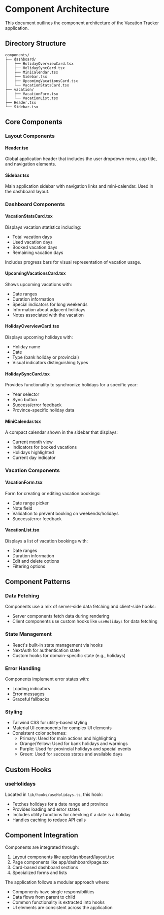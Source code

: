 # Component Architecture

This document outlines the component architecture of the Vacation Tracker application.

## Directory Structure

```
components/
├── dashboard/
│   ├── HolidayOverviewCard.tsx
│   ├── HolidaySyncCard.tsx
│   ├── MiniCalendar.tsx
│   ├── Sidebar.tsx
│   ├── UpcomingVacationsCard.tsx
│   └── VacationStatsCard.tsx
├── vacation/
│   ├── VacationForm.tsx
│   └── VacationList.tsx
├── Header.tsx
└── Sidebar.tsx
```

## Core Components

### Layout Components

#### Header.tsx

Global application header that includes the user dropdown menu, app title, and navigation elements.

#### Sidebar.tsx

Main application sidebar with navigation links and mini-calendar. Used in the dashboard layout.

### Dashboard Components

#### VacationStatsCard.tsx

Displays vacation statistics including:

- Total vacation days
- Used vacation days
- Booked vacation days
- Remaining vacation days

Includes progress bars for visual representation of vacation usage.

#### UpcomingVacationsCard.tsx

Shows upcoming vacations with:

- Date ranges
- Duration information
- Special indicators for long weekends
- Information about adjacent holidays
- Notes associated with the vacation

#### HolidayOverviewCard.tsx

Displays upcoming holidays with:

- Holiday name
- Date
- Type (bank holiday or provincial)
- Visual indicators distinguishing types

#### HolidaySyncCard.tsx

Provides functionality to synchronize holidays for a specific year:

- Year selector
- Sync button
- Success/error feedback
- Province-specific holiday data

#### MiniCalendar.tsx

A compact calendar shown in the sidebar that displays:

- Current month view
- Indicators for booked vacations
- Holidays highlighted
- Current day indicator

### Vacation Components

#### VacationForm.tsx

Form for creating or editing vacation bookings:

- Date range picker
- Note field
- Validation to prevent booking on weekends/holidays
- Success/error feedback

#### VacationList.tsx

Displays a list of vacation bookings with:

- Date ranges
- Duration information
- Edit and delete options
- Filtering options

## Component Patterns

### Data Fetching

Components use a mix of server-side data fetching and client-side hooks:

- Server components fetch data during rendering
- Client components use custom hooks like `useHolidays` for data fetching

### State Management

- React's built-in state management via hooks
- NextAuth for authentication state
- Custom hooks for domain-specific state (e.g., holidays)

### Error Handling

Components implement error states with:

- Loading indicators
- Error messages
- Graceful fallbacks

### Styling

- Tailwind CSS for utility-based styling
- Material UI components for complex UI elements
- Consistent color schemes:
  - Primary: Used for main actions and highlighting
  - Orange/Yellow: Used for bank holidays and warnings
  - Purple: Used for provincial holidays and special events
  - Green: Used for success states and available days

## Custom Hooks

### useHolidays

Located in `lib/hooks/useHolidays.ts`, this hook:

- Fetches holidays for a date range and province
- Provides loading and error states
- Includes utility functions for checking if a date is a holiday
- Handles caching to reduce API calls

## Component Integration

Components are integrated through:

1. Layout components like app/dashboard/layout.tsx
2. Page components like app/dashboard/page.tsx
3. Card-based dashboard sections
4. Specialized forms and lists

The application follows a modular approach where:

- Components have single responsibilities
- Data flows from parent to child
- Common functionality is extracted into hooks
- UI elements are consistent across the application
